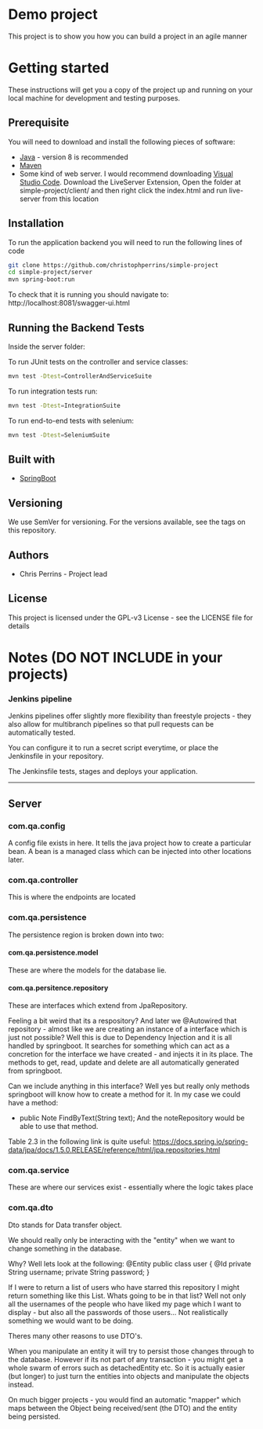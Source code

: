 # Demo project
This project is to show you how you can build a project in an agile manner

# Getting started
These instructions will get you a copy of the project up and running on your local machine for development and testing purposes.

## Prerequisite
You will need to download and install the following pieces of software:
* [Java](https://www.oracle.com/technetwork/java/javase/downloads/jdk8-downloads-2133151.html) - version 8 is recommended
* [Maven](https://www.baeldung.com/install-maven-on-windows-linux-mac)
* Some kind of web server. I would recommend downloading [Visual Studio Code](https://code.visualstudio.com/). Download the LiveServer Extension, Open the folder at simple-project/client/ and then right click the index.html and run live-server from this location

## Installation
To run the application backend you will need to run the following lines of code
```sh
git clone https://github.com/christophperrins/simple-project
cd simple-project/server
mvn spring-boot:run
```

To check that it is running you should navigate to:
http://localhost:8081/swagger-ui.html

## Running the Backend Tests
Inside the server folder:

To run JUnit tests on the controller and service classes:
```sh
mvn test -Dtest=ControllerAndServiceSuite
```

To run integration tests run:
```sh
mvn test -Dtest=IntegrationSuite
```

To run end-to-end tests with selenium:
```sh
mvn test -Dtest=SeleniumSuite
``` 

## Built with
* [SpringBoot](https://spring.io/projects/spring-boot)

## Versioning
We use SemVer for versioning. For the versions available, see the tags on this repository.

## Authors
* Chris Perrins - Project lead

## License
This project is licensed under the GPL-v3 License - see the LICENSE file for details

# Notes (DO NOT INCLUDE in your projects)

### Jenkins pipeline
Jenkins pipelines offer slightly more flexibility than freestyle projects - they also allow for multibranch pipelines so that pull requests can be automatically tested.

You can configure it to run a secret script everytime, or place the Jenkinsfile in your repository.

The Jenkinsfile tests, stages and deploys your application.

---


## Server

### com.qa.config
A config file exists in here. It tells the java project how to create a particular bean. A bean is a managed class which can be injected into other locations later.

### com.qa.controller
This is where the endpoints are located

### com.qa.persistence
The persistence region is broken down into two:

#### com.qa.persistence.model
These are where the models for the database lie.

#### com.qa.persitence.repository
These are interfaces which extend from JpaRepository.

Feeling a bit weird that its a respository? And later we @Autowired that repository - almost like we are creating an instance of a interface which is just not possible? Well this is due to Dependency Injection and it is all handled by springboot. It searches for something which can act as a concretion for the interface we have created - and injects it in its place. The methods to get, read, update and delete are all automatically generated from springboot. 

Can we include anything in this interface? Well yes but really only methods springboot will know how to create a method for it.
In my case we could have a method:
- public Note FindByText(String text);
And the noteRepository would be able to use that method.

Table 2.3 in the following link is quite useful: https://docs.spring.io/spring-data/jpa/docs/1.5.0.RELEASE/reference/html/jpa.repositories.html

### com.qa.service
These are where our services exist - essentially where the logic takes place

### com.qa.dto
Dto stands for Data transfer object.

We should really only be interacting with the "entity" when we want to change something in the database. 

Why? Well lets look at the following:
@Entity
public class user {
    @Id
    private String username;
    private String password; 
}

If I were to return a list of users who have starred this repository I might return something like this List<User>. 
Whats going to be in that list? Well not only all the usernames of the people who have liked my page which I want to display - but also all the passwords of those users... Not realistically something we would want to be doing.

Theres many other reasons to use DTO's.

When you manipulate an entity it will try to persist those changes through to the database. However if its not part of any transaction - you might get a whole swarm of errors such as detachedEntity etc. So it is actually easier (but longer) to just turn the entities into objects and manipulate the objects instead.

On much bigger projects - you would find an automatic "mapper" which maps between the Object being received/sent (the DTO) and the entity being persisted. 